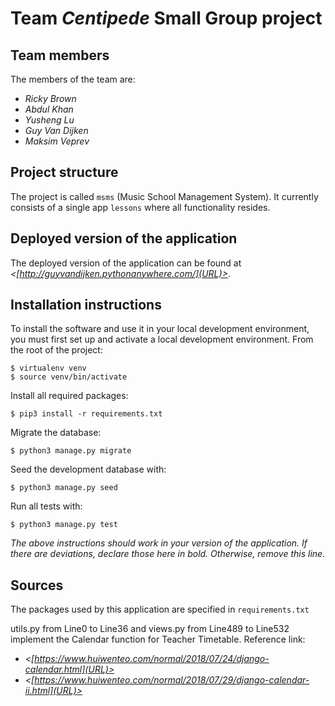 # Team *Centipede* Small Group project

## Team members
The members of the team are:
- *Ricky Brown*
- *Abdul Khan*
- *Yusheng Lu*
- *Guy Van Dijken*
- *Maksim Veprev*

## Project structure
The project is called `msms` (Music School Management System).  It currently consists of a single app `lessons` where all functionality resides.

## Deployed version of the application
The deployed version of the application can be found at *<[http://guyvandijken.pythonanywhere.com/](URL)>*.

## Installation instructions
To install the software and use it in your local development environment, you must first set up and activate a local development environment.  From the root of the project:

```
$ virtualenv venv
$ source venv/bin/activate
```

Install all required packages:

```
$ pip3 install -r requirements.txt
```

Migrate the database:

```
$ python3 manage.py migrate
```

Seed the development database with:

```
$ python3 manage.py seed
```

Run all tests with:
```
$ python3 manage.py test
```

*The above instructions should work in your version of the application.  If there are deviations, declare those here in bold.  Otherwise, remove this line.*

## Sources
The packages used by this application are specified in `requirements.txt`

utils.py from Line0 to Line36 and views.py from Line489 to Line532 implement the Calendar function for Teacher Timetable. Reference link: 
- *<[https://www.huiwenteo.com/normal/2018/07/24/django-calendar.html](URL)>* 
- *<[https://www.huiwenteo.com/normal/2018/07/29/django-calendar-ii.html](URL)>*